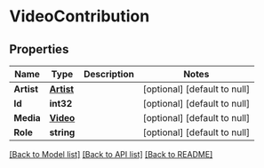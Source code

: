 # VideoContribution

## Properties
Name | Type | Description | Notes
------------ | ------------- | ------------- | -------------
**Artist** | [**Artist**](Artist.md) |  | [optional] [default to null]
**Id** | **int32** |  | [optional] [default to null]
**Media** | [**Video**](Video.md) |  | [optional] [default to null]
**Role** | **string** |  | [optional] [default to null]

[[Back to Model list]](../README.md#documentation-for-models) [[Back to API list]](../README.md#documentation-for-api-endpoints) [[Back to README]](../README.md)


